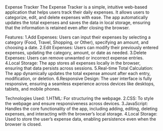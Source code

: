 Expense Tracker
The Expense Tracker is a simple, intuitive web-based application that helps users track their daily expenses. It allows users to categorize, edit, and delete expenses with ease. The app automatically updates the total expenses and saves the data in local storage, ensuring that the information is retained even after closing the browser.

Features:
1.Add Expenses: Users can input their expenses by selecting a category (Food, Travel, Shopping, or Other), specifying an amount, and choosing a date.
2.Edit Expenses: Users can modify their previously entered expenses, updating the category, amount, or date as needed.
3.Delete Expenses: Users can remove unwanted or incorrect expense entries.
4.Local Storage: The app stores all expenses locally in the browser, ensuring that data persists across sessions.
5.Real-time Total Calculation: The app dynamically updates the total expense amount after each entry, modification, or deletion.
6.Responsive Design: The user interface is fully responsive, ensuring a seamless experience across devices like desktops, tablets, and mobile phones.


Technologies Used:
1.HTML: For structuring the webpage.
2.CSS: To style the webpage and ensure responsiveness across devices.
3.JavaScript: Handles the core functionality of the app, including adding, editing, deleting expenses, and interacting with the browser’s local storage.
4.Local Storage: Used to store the user’s expense data, enabling persistence even when the browser is closed.
